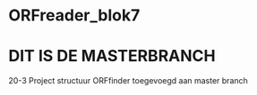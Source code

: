 # ORFreader_blok7
# DIT IS DE MASTERBRANCH

20-3 Project structuur ORFfinder toegevoegd aan master branch

